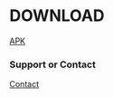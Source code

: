 

# DOWNLOAD

<a href="https://github.com/bymfd/olagelen/releases/" class="button">APK</a>


### Support or Contact

[Contact](https://bymfd.github.io) 
